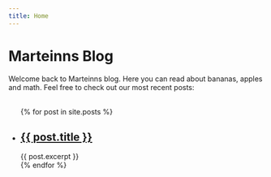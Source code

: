 ```yaml
---
title: Home
---
```

# Marteinns Blog
Welcome back to Marteinns blog. Here you can read about bananas, apples and math. Feel free to check out our most recent posts:
<br>
<br>
<ul class="blog-list">
    {% for post in site.posts %}
    <li>
        <h2><a href="{{ post.url | relative_url }}">{{ post.title }}</a></h2>
        {{ post.excerpt }}
    </li>
    {% endfor %}
</ul>